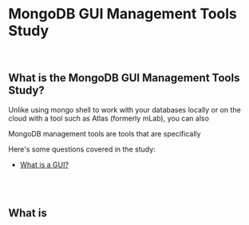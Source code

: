 # MongoDB GUI Management Tools Study

<br>

## What is the MongoDB GUI Management Tools Study?
Unlike using mongo shell to work with your databases locally or on the cloud with a tool such as Atlas (formerly mLab), you can also  

MongoDB management tools are tools that are specifically 



Here's some questions covered in the study:

* [What is a GUI?](#)


##

<br>

## What is 